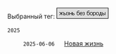 Выбранный тег: ![Screenshot](../tag_life.png)

`2025`

&emsp;  &emsp; `2025-06-06` &emsp; [Новая жизнь](../../data/2025/2025-06-06-new-life)